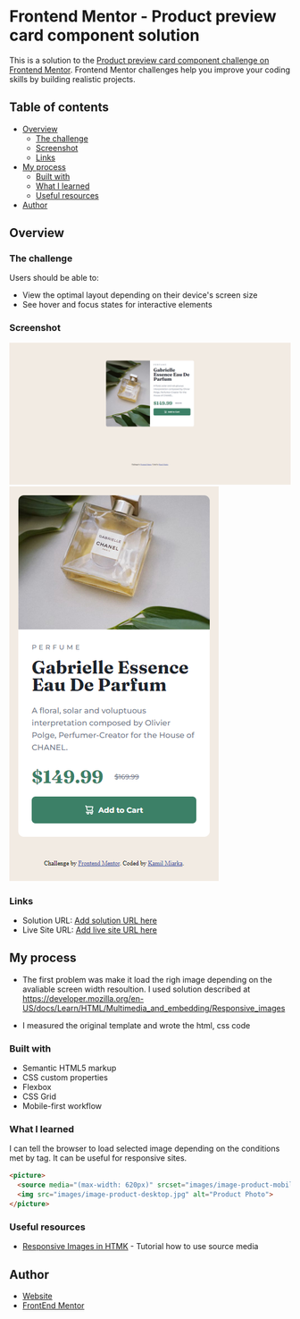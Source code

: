 # Frontend Mentor - Product preview card component solution

This is a solution to the [Product preview card component challenge on Frontend Mentor](https://www.frontendmentor.io/challenges/product-preview-card-component-GO7UmttRfa). Frontend Mentor challenges help you improve your coding skills by building realistic projects. 

## Table of contents

- [Overview](#overview)
  - [The challenge](#the-challenge)
  - [Screenshot](#screenshot)
  - [Links](#links)
- [My process](#my-process)
  - [Built with](#built-with)
  - [What I learned](#what-i-learned)
  - [Useful resources](#useful-resources)
- [Author](#author)

## Overview

### The challenge

Users should be able to:

- View the optimal layout depending on their device's screen size
- See hover and focus states for interactive elements

### Screenshot

![](./screenshot.png)
![](./screenshot_mobile.png)

### Links

- Solution URL: [Add solution URL here](https://your-solution-url.com)
- Live Site URL: [Add live site URL here](https://your-live-site-url.com)

## My process

- The first problem was make it load the righ image depending on the avaliable screen width resoultion. I used <source media> solution described at https://developer.mozilla.org/en-US/docs/Learn/HTML/Multimedia_and_embedding/Responsive_images

- I measured the original template and wrote the html, css code


### Built with

- Semantic HTML5 markup
- CSS custom properties
- Flexbox
- CSS Grid
- Mobile-first workflow

### What I learned

I can tell the browser to load selected image depending on the conditions met by <source media> tag. It can be useful for responsive sites. 

```html
<picture>
  <source media="(max-width: 620px)" srcset="images/image-product-mobile.jpg">
  <img src="images/image-product-desktop.jpg" alt="Product Photo">
</picture>
```

### Useful resources

- [Responsive Images in HTMK](https://developer.mozilla.org/en-US/docs/Learn/HTML/Multimedia_and_embedding/Responsive_images) - Tutorial how to use source media

## Author

- [Website](kamilmiarka.pl)
- [FrontEnd Mentor](https://www.frontendmentor.io/profile/kam33l)
